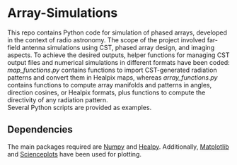# Array-Simulations
This repo contains Python code for simulation of phased arrays, developed in the context of radio astronomy. The scope of the project involved far-field antenna simulations using CST, phased array design, and imaging aspects. To achieve the desired outputs, helper functions for managing CST output files and numerical simulations in different formats have been coded: *map_functions.py* contains functions to import CST-generated radiation patterns and convert them in Healpix maps, whereas *array_functions.py* contains functions to compute array manifolds and patterns in angles, direction cosines, or Healpix formats, plus functions to compute the directivity of any radiation pattern.  
Several Python scripts are provided as examples.

## Dependencies
The main packages required are [Numpy](https://numpy.org/) and [Healpy](https://github.com/healpy/healpy). Additionally, [Matplotlib](https://matplotlib.org/) and [Scienceplots](https://github.com/garrettj403/SciencePlots) have been used for plotting.
